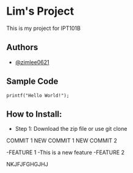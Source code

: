 # Lim's Project
This is my project for IPT101B 
## Authors
- [@zimlee0621](https://github.com/zimlee0621)
## Sample Code
```printf("Hello World!");```
## How to Install:
- Step 1: Download the zip file or use git clone

COMMIT 1
NEW COMMIT 1
NEW COMMIT 2

-FEATURE 1
-This is a new feature
-FEATURE 2

NKJFJFGHGJHJ